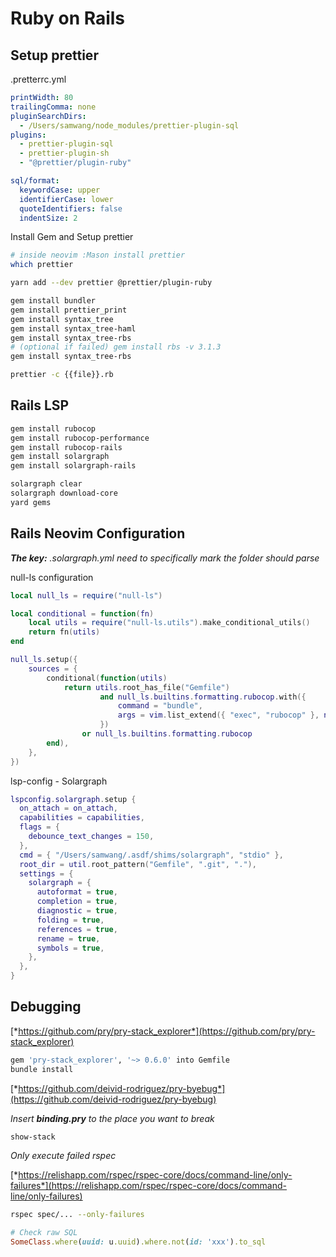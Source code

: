 # Ruby on Rails

## Setup prettier

.pretterrc.yml
```yaml
printWidth: 80
trailingComma: none
pluginSearchDirs:
  - /Users/samwang/node_modules/prettier-plugin-sql
plugins:
  - prettier-plugin-sql
  - prettier-plugin-sh
  - "@prettier/plugin-ruby"

sql/format:
  keywordCase: upper
  identifierCase: lower
  quoteIdentifiers: false
  indentSize: 2
```

Install Gem and Setup prettier
```bash
# inside neovim :Mason install prettier
which prettier

yarn add --dev prettier @prettier/plugin-ruby

gem install bundler
gem install prettier_print
gem install syntax_tree
gem install syntax_tree-haml
gem install syntax_tree-rbs
# (optional if failed) gem install rbs -v 3.1.3
gem install syntax_tree-rbs

prettier -c {{file}}.rb
```

## Rails LSP

```bash
gem install rubocop
gem install rubocop-performance
gem install rubocop-rails
gem install solargraph
gem install solargraph-rails

solargraph clear
solargraph download-core
yard gems
```

## Rails Neovim Configuration

***The key:** .solargraph.yml need to specifically mark the folder should parse*

null-ls configuration
```lua
local null_ls = require("null-ls")

local conditional = function(fn)
    local utils = require("null-ls.utils").make_conditional_utils()
    return fn(utils)
end

null_ls.setup({
    sources = {
        conditional(function(utils)
            return utils.root_has_file("Gemfile")
                    and null_ls.builtins.formatting.rubocop.with({
                        command = "bundle",
                        args = vim.list_extend({ "exec", "rubocop" }, null_ls.builtins.formatting.rubocop._opts.args),
                    })
                or null_ls.builtins.formatting.rubocop
        end),
    },
})
```

lsp-config - Solargraph
```lua
lspconfig.solargraph.setup {
  on_attach = on_attach,
  capabilities = capabilities,
  flags = {
    debounce_text_changes = 150,
  },
  cmd = { "/Users/samwang/.asdf/shims/solargraph", "stdio" },
  root_dir = util.root_pattern("Gemfile", ".git", "."),
  settings = {
    solargraph = {
      autoformat = true,
      completion = true,
      diagnostic = true,
      folding = true,
      references = true,
      rename = true,
      symbols = true,
    },
  },
}
```

## Debugging

[*https://github.com/pry/pry-stack_explorer*](https://github.com/pry/pry-stack_explorer)

```bash
gem 'pry-stack_explorer', '~> 0.6.0' into Gemfile
bundle install
```

[*https://github.com/deivid-rodriguez/pry-byebug*](https://github.com/deivid-rodriguez/pry-byebug)

*Insert **binding.pry** to the place you want to break*

```bash
show-stack
```

*Only execute failed rspec*

[*https://relishapp.com/rspec/rspec-core/docs/command-line/only-failures*](https://relishapp.com/rspec/rspec-core/docs/command-line/only-failures)

```bash
rspec spec/... --only-failures
```

```ruby
# Check raw SQL
SomeClass.where(uuid: u.uuid).where.not(id: 'xxx').to_sql
```

